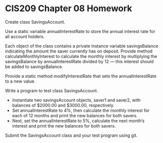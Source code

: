# CIS209 Chapter 08 Homework

Create class SavingsAccount. 

Use a static variable annualInterestRate to store the annual interest rate for all account holders. 

Each object of the class contains a private instance variable savingsBalance indicating the amount the saver currently has on deposit. Provide method calculateMonthlyInterest to calculate the monthly interest by multiplying the savingsBalance by annualInterestRate divided by 12 — this interest should be added to savingsBalance. 

Provide a static method modifyInterestRate that sets the annualInterestRate to a new value. 

Write a program to test class SavingsAccount. 
* Instantiate two savingsAccount objects, saver1 and saver2, with balances of $2000.00 and $3000.00, respectively. 
* Set annualInterestRate to 4%, then calculate the monthly interest for each of 12 months and print the new balances for both savers.
* Next, set the annualInterestRate to 5%, calculate the next month’s interest and print the new balances for both savers.

Submit the SavingsAccount class and your test program using git.

